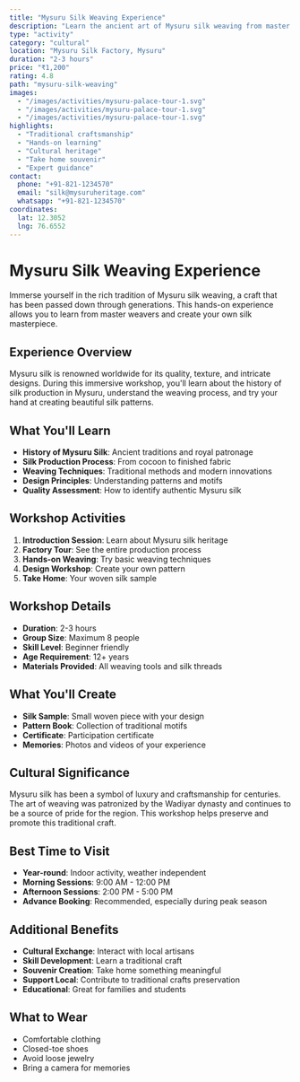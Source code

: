 ```yaml
---
title: "Mysuru Silk Weaving Experience"
description: "Learn the ancient art of Mysuru silk weaving from master craftsmen and create your own silk masterpiece."
type: "activity"
category: "cultural"
location: "Mysuru Silk Factory, Mysuru"
duration: "2-3 hours"
price: "₹1,200"
rating: 4.8
path: "mysuru-silk-weaving"
images:
  - "/images/activities/mysuru-palace-tour-1.svg"
  - "/images/activities/mysuru-palace-tour-1.svg"
  - "/images/activities/mysuru-palace-tour-1.svg"
highlights:
  - "Traditional craftsmanship"
  - "Hands-on learning"
  - "Cultural heritage"
  - "Take home souvenir"
  - "Expert guidance"
contact:
  phone: "+91-821-1234570"
  email: "silk@mysuruheritage.com"
  whatsapp: "+91-821-1234570"
coordinates:
  lat: 12.3052
  lng: 76.6552
---
```


# Mysuru Silk Weaving Experience

Immerse yourself in the rich tradition of Mysuru silk weaving, a craft that has been passed down through generations. This hands-on experience allows you to learn from master weavers and create your own silk masterpiece.

## Experience Overview

Mysuru silk is renowned worldwide for its quality, texture, and intricate designs. During this immersive workshop, you'll learn about the history of silk production in Mysuru, understand the weaving process, and try your hand at creating beautiful silk patterns.

## What You'll Learn

- **History of Mysuru Silk**: Ancient traditions and royal patronage
- **Silk Production Process**: From cocoon to finished fabric
- **Weaving Techniques**: Traditional methods and modern innovations
- **Design Principles**: Understanding patterns and motifs
- **Quality Assessment**: How to identify authentic Mysuru silk

## Workshop Activities

1. **Introduction Session**: Learn about Mysuru silk heritage
2. **Factory Tour**: See the entire production process
3. **Hands-on Weaving**: Try basic weaving techniques
4. **Design Workshop**: Create your own pattern
5. **Take Home**: Your woven silk sample

## Workshop Details

- **Duration**: 2-3 hours
- **Group Size**: Maximum 8 people
- **Skill Level**: Beginner friendly
- **Age Requirement**: 12+ years
- **Materials Provided**: All weaving tools and silk threads

## What You'll Create

- **Silk Sample**: Small woven piece with your design
- **Pattern Book**: Collection of traditional motifs
- **Certificate**: Participation certificate
- **Memories**: Photos and videos of your experience

## Cultural Significance

Mysuru silk has been a symbol of luxury and craftsmanship for centuries. The art of weaving was patronized by the Wadiyar dynasty and continues to be a source of pride for the region. This workshop helps preserve and promote this traditional craft.

## Best Time to Visit

- **Year-round**: Indoor activity, weather independent
- **Morning Sessions**: 9:00 AM - 12:00 PM
- **Afternoon Sessions**: 2:00 PM - 5:00 PM
- **Advance Booking**: Recommended, especially during peak season

## Additional Benefits

- **Cultural Exchange**: Interact with local artisans
- **Skill Development**: Learn a traditional craft
- **Souvenir Creation**: Take home something meaningful
- **Support Local**: Contribute to traditional crafts preservation
- **Educational**: Great for families and students

## What to Wear

- Comfortable clothing
- Closed-toe shoes
- Avoid loose jewelry
- Bring a camera for memories

